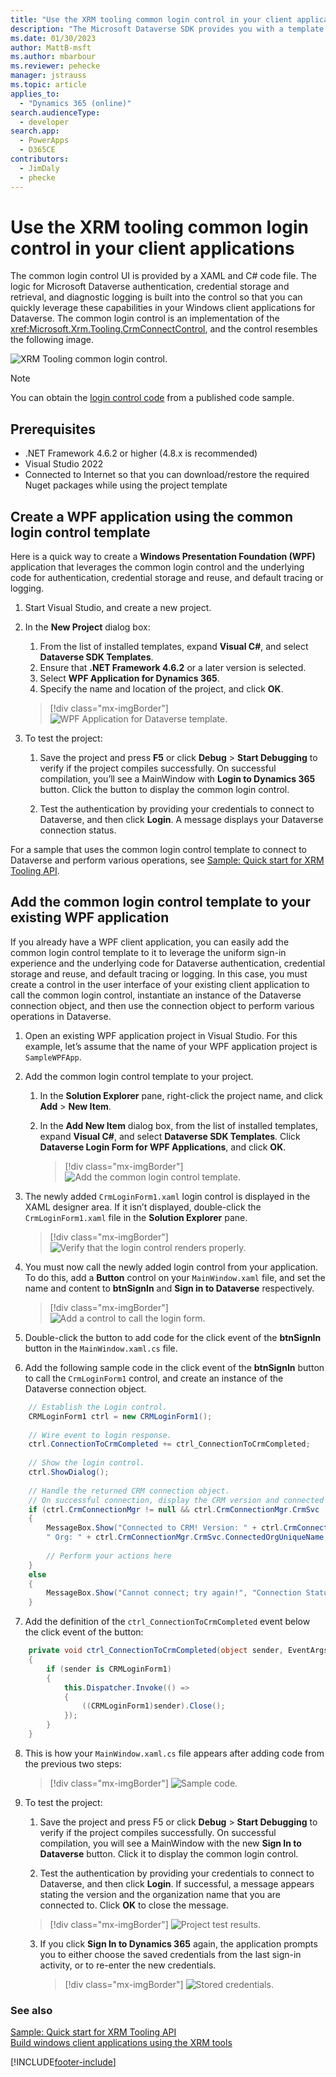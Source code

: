 ```yaml
---
title: "Use the XRM tooling common login control in your client applications (Microsoft Dataverse)| Microsoft Docs"
description: "The Microsoft Dataverse SDK provides you with a template for Visual Studio that enables you to use the common login control in your client applications. The code for Dataverse authentication, credential storage and retrieval, and diagnostic logging is built into the template so that you can quickly leverage these capabilities in your Windows client applications for Dataverse"
ms.date: 01/30/2023
author: MattB-msft
ms.author: mbarbour
ms.reviewer: pehecke
manager: jstrauss
ms.topic: article
applies_to: 
  - "Dynamics 365 (online)"
search.audienceType: 
  - developer
search.app: 
  - PowerApps
  - D365CE
contributors: 
  - JimDaly
  - phecke 
---
```

# Use the XRM tooling common login control in your client applications

The common login control UI is provided by a XAML and C# code file. The logic for Microsoft Dataverse authentication, credential storage and retrieval, and diagnostic logging is built into the control so that you can quickly leverage these capabilities in your Windows client applications for Dataverse. The common login control is an implementation of the <xref:Microsoft.Xrm.Tooling.CrmConnectControl>, and the control resembles the following image.  
  
![XRM Tooling common login control.](../media/crm-sdk-v6-commonlogincontrol.png "XRM Tooling common login control")

> [!NOTE]
> You can obtain the [login control code](https://github.com/microsoft/PowerApps-Samples/tree/master/dataverse/Xrm%20Tooling/Quick%20start%20for%20XRM%20Tooling%20API/C%23/QuickStartXRMToolingWPFClient/LoginWindow) from a published code sample.
  
<a name="Prereq"></a>

## Prerequisites
  
- .NET Framework 4.6.2 or higher (4.8.x is recommended)
- Visual Studio 2022
- Connected to Internet so that you can download/restore the required Nuget packages while using the project template
  
<a name="NewProjectUsingTemplate"></a>
   
## Create a WPF application using the common login control template
  
Here is a quick way to create a **Windows Presentation Foundation (WPF)** application that leverages the common login control and the underlying code for authentication, credential storage and reuse, and default tracing or logging.  
  
1.  Start Visual Studio, and create a new project.  
2.  In the **New Project** dialog box:  
    1.  From the list of installed templates, expand **Visual C#**, and select **Dataverse SDK Templates**.  
    2.  Ensure that **.NET Framework 4.6.2** or a later version is selected.  
    3.  Select **WPF Application for Dynamics 365**.  
    4.  Specify the name and location of the project, and click **OK**.  
  
     > [!div class="mx-imgBorder"]
     > ![WPF Application for Dataverse template.](../media/crm-sdk-v6-xrm-tooling-newproject.png "WPF Application for Dataverse template")
  
3. To test the project:
  
    1. Save the project and press **F5** or click **Debug** > **Start Debugging** to verify if the project compiles successfully. On successful compilation, you’ll see a MainWindow with **Login to Dynamics 365** button. Click the button to display the common login control.  

    2.  Test the authentication by providing your credentials to connect to Dataverse, and then click **Login**. A message displays your Dataverse connection status.  

  
 For a sample that uses the common login control template to connect to Dataverse and perform various operations, see [Sample: Quick start for XRM Tooling API](sample-quick-start-xrm-tooling-api.md).  
  
<a name="Add"></a>

## Add the common login control template to your existing WPF application

 If you already have a WPF client application, you can easily add the common login control template to it to leverage the uniform sign-in experience and the underlying code for Dataverse authentication, credential storage and reuse, and default tracing or logging. In this case, you must create a control in the user interface of your existing client application to call the common login control, instantiate an instance of the Dataverse connection object, and then use the connection object to perform various operations in Dataverse.  
  
1. Open an existing WPF application project in Visual Studio. For this example, let’s assume that the name of your WPF application project is `SampleWPFApp`.  
  
2. Add the common login control template to your project.  
  
    1. In the **Solution Explorer** pane, right-click the project name, and click **Add** > **New Item**.  
  

    2.  In the **Add New Item** dialog box, from the list of installed templates, expand **Visual C#**, and select **Dataverse SDK Templates**. Click **Dataverse Login Form for WPF Applications**, and click **OK**.  

        > [!div class="mx-imgBorder"]
        > ![Add the common login control template.](../media/crm-sdk-v6-xrmtooling-addtemplate01.png "Add the common login control template")
 
3. The newly added `CrmLoginForm1.xaml` login control is displayed in the XAML designer area. If it isn’t displayed, double-click the `CrmLoginForm1.xaml` file in the **Solution Explorer** pane.  
  
    > [!div class="mx-imgBorder"]
    > ![Verify that the login control renders properly.](../media/crm-sdk-v6-xrmtooling-addtemplate03.png "Verify that the login control renders properly")
  

4.  You must now call the newly added login control from your application. To do this, add a **Button** control on your `MainWindow.xaml` file, and set the name and content to **btnSignIn** and **Sign in to Dataverse** respectively.  
 
     > [!div class="mx-imgBorder"]
     > ![Add a control to call the login form.](../media/crm-sdk-v6-xrmtooling-addtemplate02.png "Add a control to call the login form")
  
5. Double-click the button to add code for the click event of the **btnSignIn** button in the `MainWindow.xaml.cs` file.  
  
6.  Add the following sample code in the click event of the **btnSignIn** button to call the `CrmLoginForm1` control, and create an instance of the Dataverse connection object.  
 
```csharp
    // Establish the Login control.  
    CRMLoginForm1 ctrl = new CRMLoginForm1();  
  
    // Wire event to login response.   
    ctrl.ConnectionToCrmCompleted += ctrl_ConnectionToCrmCompleted;  
  
    // Show the login control.   
    ctrl.ShowDialog();  
  
    // Handle the returned CRM connection object.  
    // On successful connection, display the CRM version and connected org name   
    if (ctrl.CrmConnectionMgr != null && ctrl.CrmConnectionMgr.CrmSvc != null && ctrl.CrmConnectionMgr.CrmSvc.IsReady)  
    {  
        MessageBox.Show("Connected to CRM! Version: " + ctrl.CrmConnectionMgr.CrmSvc.ConnectedOrgVersion.ToString() +   
        " Org: " + ctrl.CrmConnectionMgr.CrmSvc.ConnectedOrgUniqueName, "Connection Status");  
  
        // Perform your actions here  
    }  
    else  
    {  
        MessageBox.Show("Cannot connect; try again!", "Connection Status");  
    }  
```  
  
7. Add the definition of the `ctrl_ConnectionToCrmCompleted` event below the click event of the button:  
  
```csharp  
    private void ctrl_ConnectionToCrmCompleted(object sender, EventArgs e)  
    {  
        if (sender is CRMLoginForm1)  
        {  
            this.Dispatcher.Invoke(() =>  
            {  
                ((CRMLoginForm1)sender).Close();  
            });  
        }  
    }  
 ```  
  
8. This is how your `MainWindow.xaml.cs` file appears after adding code from the previous two steps:

    > [!div class="mx-imgBorder"]
    > ![Sample code.](../media/crm-sdk-v6-xrmtooling-addtemplate04.png "Sample code")
  
9. To test the project:  
  
    1.  Save the project and press F5 or click **Debug** > **Start Debugging** to verify if the project compiles successfully. On successful compilation, you will see a MainWindow with the new **Sign In to Dataverse** button. Click it to display the common login control.  
  
    2.  Test the authentication by providing your credentials to connect to Dataverse, and then click **Login**. If successful, a message appears stating the version and the organization name that you are connected to. Click **OK** to close the message.  
  
 
    > [!div class="mx-imgBorder"]
    > ![Project test results.](../media/crm-sdk-v6-xrmtooling-addtemplate05.png "Project test results") 

  
    3. If you click **Sign In to Dynamics 365** again, the application prompts you to either choose the saved credentials from the last sign-in activity, or to re-enter the new credentials.  
  
        > [!div class="mx-imgBorder"]
        > ![Stored credentials.](../media/crm-sdk-v6-xrmtooling-addtemplate06.png "Stored credentials")
  
### See also  

[Sample: Quick start for XRM Tooling API](sample-quick-start-xrm-tooling-api.md)<br />
[Build windows client applications using the XRM tools](build-windows-client-applications-xrm-tools.md)


[!INCLUDE[footer-include](../../../includes/footer-banner.md)]